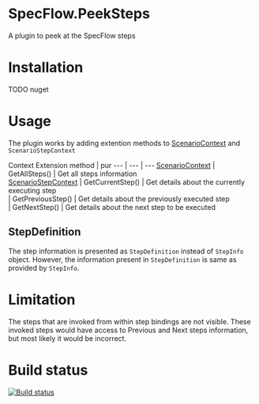 # SpecFlow.PeekSteps
A plugin to peek at the SpecFlow steps

# Installation 
TODO nuget

# Usage
The plugin works by adding extention methods to [ScenarioContext](https://github.com/techtalk/SpecFlow/wiki/ScenarioContext) and `ScenarioStepContext`

Context Extension method | pur
--- | --- | ---
[ScenarioContext](https://github.com/techtalk/SpecFlow/wiki/ScenarioContext) | GetAllSteps() | Get all steps information  
[ScenarioStepContext](https://github.com/techtalk/SpecFlow/wiki/ScenarioContext) | GetCurrentStep() | Get details about the currently executing step  
 | GetPreviousStep() | Get details about the previously executed step  
 | GetNextStep() | Get details about the next step to be executed
 
 ## StepDefinition
The step information is presented as `StepDefinition` instead of `StepInfo` object. However, the information present in `StepDefinition` is same as provided by `StepInfo`. 

# Limitation
The steps that are invoked from within step bindings are not visible. These invoked steps would have access to Previous and Next steps information, but most likely it would be incorrect. 

# Build status

[![Build status](https://ci.appveyor.com/api/projects/status/lp1hh0ylv0j567nl?svg=true)](https://ci.appveyor.com/project/harvinders/specflow-peeksteps)
